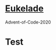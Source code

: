 # [Eukelade](https://solarsystem.nasa.gov/moons/jupiter-moons/eukelade/in-depth/ "NASA")

Advent-of-Code-2020
# Test
